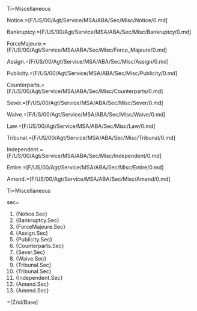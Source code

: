 Ti=Miscellaneous

Notice.=[F/US/00/Agt/Service/MSA/ABA/Sec/Misc/Notice/0.md]

Bankruptcy.=[F/US/00/Agt/Service/MSA/ABA/Sec/Misc/Bankruptcy/0.md]

ForceMajeure.=[F/US/00/Agt/Service/MSA/ABA/Sec/Misc/Force_Majeure/0.md]

Assign.=[F/US/00/Agt/Service/MSA/ABA/Sec/Misc/Assign/0.md]

Publicity.=[F/US/00/Agt/Service/MSA/ABA/Sec/Misc/Publicity/0.md]

Counterparts.=[F/US/00/Agt/Service/MSA/ABA/Sec/Misc/Counterparts/0.md]

Sever.=[F/US/00/Agt/Service/MSA/ABA/Sec/Misc/Sever/0.md]

Waive.=[F/US/00/Agt/Service/MSA/ABA/Sec/Misc/Waive/0.md]

Law.=[F/US/00/Agt/Service/MSA/ABA/Sec/Misc/Law/0.md]

Tribunal.=[F/US/00/Agt/Service/MSA/ABA/Sec/Misc/Tribunal/0.md]

Independent.=[F/US/00/Agt/Service/MSA/ABA/Sec/Misc/Independent/0.md]

Entire.=[F/US/00/Agt/Service/MSA/ABA/Sec/Misc/Entire/0.md]

Amend.=[F/US/00/Agt/Service/MSA/ABA/Sec/Misc/Amend/0.md]

Ti=Miscellaneous

sec=<ol><li>{Notice.Sec}<li>{Bankruptcy.Sec}<li>{ForceMajeure.Sec}<li>{Assign.Sec}<li>{Publicity.Sec}<li>{Counterparts.Sec}<li>{Sever.Sec}<li>{Waive.Sec}<li>{Tribunal.Sec}<li>{Tribunal.Sec}<li>{Independent.Sec}<li>{Amend.Sec}<li>{Amend.Sec}</ol>

=[Z/ol/Base]